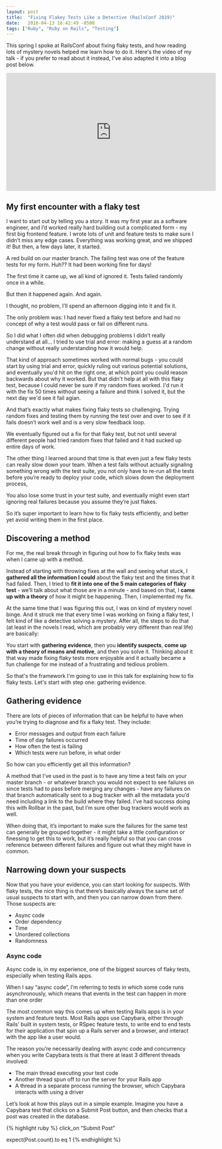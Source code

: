 ```yaml
---
layout: post
title:  "Fixing Flakey Tests Like a Detective (RailsConf 2019)"
date:   2016-04-13 18:42:49 -0500
tags: ["Ruby", "Ruby on Rails", "Testing"]
---
```


This spring I spoke at RailsConf about fixing flaky tests, and how reading lots of mystery novels helped me learn how to do it. Here's the video of my talk - if you prefer to read about it instead, I've also adapted it into a blog post below.

<iframe width="560" height="315" src="https://www.youtube.com/embed/qTyoMg_rmrQ" frameborder="0" allow="accelerometer; autoplay; encrypted-media; gyroscope; picture-in-picture" allowfullscreen></iframe>

## My first encounter with a flaky test

I want to start out by telling you a story. It was my first year as a software engineer, and I’d worked really hard building out a complicated form - my first big frontend feature. I wrote lots of unit and feature tests to make sure I didn’t miss any edge cases. Everything was working great, and we shipped it! But then, a few days later, it started.

A red build on our master branch. The failing test was one of the feature tests for my form. Huh?? It had been working fine for days!

The first time it came up, we all kind of ignored it. Tests failed randomly once in a while.

But then it happened again. And again.

I thought, no problem, I’ll spend an afternoon digging into it and fix it.

The only problem was: I had never fixed a flaky test before and had no concept of why a test would pass or fail on different runs. 

So I did what I often did when debugging problems I didn’t really understand at all… I tried to use trial and error: making a guess at a random change without really understanding how it would help.

That kind of approach sometimes worked with normal bugs - you could start by using trial and error, quickly ruling out various potential solutions, and eventually you'd hit on the right one, at which point you could reason backwards about why it worked. But that didn't help at all with this flaky test, because I could never be sure if my random fixes worked. I'd run it with the fix 50 times without seeing a failure and think I solved it, but the next day we'd see it fail agian. 

And that’s exactly what makes fixing flaky tests so challenging. Trying random fixes and testing them by running the test over and over to see if it fails doesn’t work well and is a very slow feedback loop.

We eventually figured out a fix for that flaky test, but not until several different people had tried random fixes that failed and it had sucked up entire days of work.

The other thing I learned around that time is that even just a few flaky tests can really slow down your team. When a test fails without actually signaling something wrong with the test suite, you not only have to re-run all the tests before you’re ready to deploy your code, which slows down the deployment process,

You also lose some trust in your test suite, and eventually might even start ignoring real failures because you assume they’re just flakes.

So it’s super important to learn how to fix flaky tests efficiently, and better yet avoid writing them in the first place.

## Discovering a method

For me, the real break through in figuring out how to fix flaky tests was when I came up with a method. 

Instead of starting with throwing fixes at the wall and seeing what stuck, I **gathered all the information I could** about the flaky test and the times that it had failed. Then, I tried to **fit it into one of the 5 main categories of flaky test** - we’ll talk about what those are in a minute - and based on that, I **came up with a theory** of how it might be happening. Then, I implemented my fix.

At the same time that I was figuring this out, I was on kind of mystery novel binge. And it struck me that every time I was working on fixing a flaky test, I felt kind of like a detective solving a mystery. After all, the steps to do that (at least in the novels I read, which are probably very different than real life) are basically:

You start with **gathering evidence**, then you **identify suspects**, **come up with a theory of means and motive**, and then you solve it. Thinking about it that way made fixing flaky tests more enjoyable and it actually became a fun challenge for me instead of a frustrating and tedious problem.

So that's the framework I'm going to use in this talk for explaining how to fix flaky tests. Let's start with step one: gathering evidence.

## Gathering evidence

There are lots of pieces of information that can be helpful to have when you’re trying to diagnose and fix a flaky test. They include:

* Error messages and output from each failure
* Time of day failures occurred
* How often the test is failing
* Which tests were run before, in what order

So how can you efficiently get all this information? 

A method that I’ve used in the past is to have any time a test fails on your master branch - or whatever branch you would not expect to see failures on since tests had to pass before merging any changes - have any failures on that branch automatically sent to a bug tracker with all the metadata you’d need including a link to the build where they failed. I’ve had success doing this with Rollbar in the past, but I’m sure other bug trackers would work as well. 

When doing that, it’s important to make sure the failures for the same test can generally be grouped together - it might take a little configuration or finessing to get this to work, but it’s really helpful so that you can cross reference between different failures and figure out what they might have in common.

## Narrowing down your suspects

Now that you have your evidence, you can start looking for suspects. With flaky tests, the nice thing is that there’s basically always the same set of usual suspects to start with, and then you can narrow down from there. Those suspects are:

* Async code
* Order dependency
* Time
* Unordered collections
* Randomness

### Async code

Async code is, in my experience, one of the biggest sources of flaky tests, especially when testing Rails apps.

When I say “async code”, I’m referring to tests in which some code runs asynchronously, which means that events in the test can happen in more than one order

The most common way this comes up when testing Rails apps is in your system and feature tests. Most Rails apps use Capybara, either through Rails’ built in system tests, or RSpec feature tests, to write end to end tests for their application that spin up a Rails server and a browser, and interact with the app like a user would.

The reason you’re necessarily dealing with async code and concurrency when you write Capybara tests is that there at least 3 different threads involved: 

* The main thread executing your test code
* Another thread spun off to run the server for your Rails app
* A thread in a separate process running the browser, which Capybara interacts with using a driver

Let’s look at how this plays out in a simple example. Imagine you have a Capybara test that clicks on a Submit Post button, and then checks that a post was created in the database.

{% highlight ruby %}
click_on “Submit Post”

expect(Post.count).to eq 1
{% endhighlight %}
